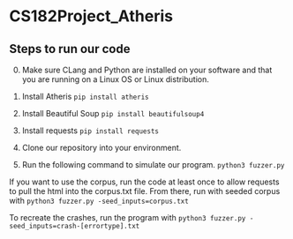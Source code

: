 # CS182Project_Atheris

## Steps to run our code

0. Make sure CLang and Python are installed on your software and that you are running on a Linux OS or Linux distribution. 

1. Install Atheris
```pip install atheris```

2. Install Beautiful Soup
```pip install beautifulsoup4```

3. Install requests
```pip install requests```

4. Clone our repository into your environment.

5. Run the following command to simulate our program.
```python3 fuzzer.py```

If you want to use the corpus, run the code at least once to allow requests to pull the html into the corpus.txt file. From there, run with seeded corpus with
```python3 fuzzer.py -seed_inputs=corpus.txt```

To recreate the crashes, run the program with
```python3 fuzzer.py -seed_inputs=crash-[errortype].txt```
